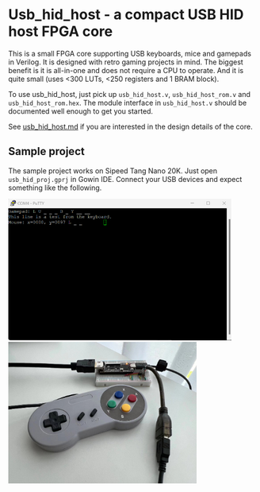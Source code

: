 # Usb_hid_host - a compact USB HID host FPGA core

This is a small FPGA core supporting USB keyboards, mice and gamepads in Verilog. It is designed with retro gaming projects in mind. The biggest benefit is it is all-in-one and does not require a CPU to operate. And it is quite small (uses <300 LUTs, <250 registers and 1 BRAM block).

To use usb_hid_host, just pick up `usb_hid_host.v`, `usb_hid_host_rom.v` and `usb_hid_host_rom.hex`. The module interface in `usb_hid_host.v` should be documented well enough to get you started.

See [usb_hid_host.md](doc/usb_hid_host.md) if you are interested in the design details of the core.

## Sample project

The sample project works on Sipeed Tang Nano 20K. Just open `usb_hid_proj.gprj` in Gowin IDE. Connect your USB devices and expect something like the following.

<img src='doc/usb_hid_host_demo.png' width=450> <img src='doc/usb_hid_host_setup.jpg' width=380>
